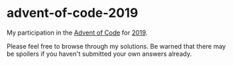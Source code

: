 # advent-of-code-2019

My participation in the [Advent of Code](https://adventofcode.com/) for [2019](https://adventofcode.com/2019/).

Please feel free to browse through my solutions. Be warned that there may be spoilers
if you haven't submitted your own answers already.
